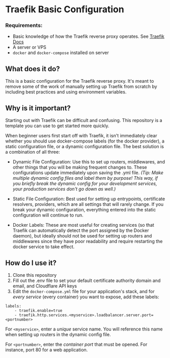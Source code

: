 # Traefik Basic Configuration

### Requirements:

* Basic knowledge of how the Traefik reverse proxy operates. See [Traefik Docs](https://doc.traefik.io/traefik/)
* A server or VPS
* `docker` and `docker-compose` installed on server


## What does it do? 

This is a basic configuration for the Traefik reverse proxy. It's meant to remove some of the work of manually setting up Traefik from scratch by including best practices and using environment variables. 

## Why is it important? 

Starting out with Traefik can be difficult and confusing. This repository is a template you can use to get started more quickly. 

When beginner users first start off with Traefik, it isn't immediately clear whether you should use docker-compose labels (for the docker provider), a static configuration file, or a dynamic configuration file. The best solution is a combination of all three:

* Dynamic File Configuration: Use this to set up routers, middlewares, and other things that you will be making frequent changes to. These configurations update immediately upon saving the .yml file. *(Tip: Make multiple dynamic config files and label them by purpose! This way, if you briefly break the dynamic config for your development services, your production services don't go down as well.)* 


* Static File Configuration: Best used for setting up entrypoints, certificate resolvers, providers, which are all settings that will rarely change. If you break your dynamic configuration, everything entered into the static configuration will continue to run. 


* Docker Labels: These are most useful for creating services (so that Traefik can automatically detect the port assigned by the Docker daemon), but ideally should not be used for setting up routers and middlewares since they have poor readability and require restarting the docker service to take effect. 

## How do I use it? 

1. Clone this repository
2. Fill out the .env file to set your default certificate authority domain and email, and Cloudflare API keys
3. Edit the `docker-compose.yml` file for your application's stack, and for *every service* (every container) you want to expose, add these labels: 

```
labels: 
	- traefik.enable=true
	- traefik.http.services.<myservice>.loadbalancer.server.port=<portnumber>
```

For `<myservice>`, enter a *unique* service name. You will reference this name when setting up routers in the dynamic config file. 

For `<portnumber>`, enter the *container port* that must be opened. For instance, port 80 for a web application. 